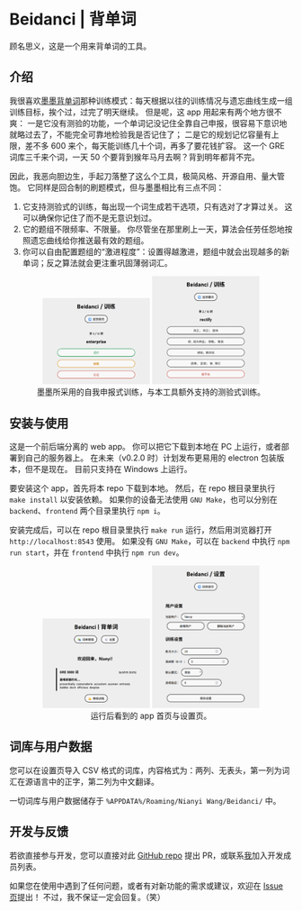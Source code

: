 # Beidanci | 背单词

顾名思义，这是一个用来背单词的工具。


## 介绍

我很喜欢[墨墨背单词](https://www.maimemo.com/)那种训练模式：每天根据以往的训练情况与遗忘曲线生成一组训练目标，挨个过，过完了明天继续。
但是呢，这 app 用起来有两个地方很不爽：
一是它没有测验的功能，一个单词记没记住全靠自己申报，很容易下意识地就略过去了，不能完全可靠地检验我是否记住了；
二是它的规划记忆容量有上限，差不多 600 来个，每天能训练几十个词，再多了要花钱扩容。
这一个 GRE 词库三千来个词，一天 50 个要背到猴年马月去啊？背到明年都背不完。

因此，我恶向胆边生，手起刀落整了这么个工具，极简风格、开源自用、量大管饱。
它同样是回合制的刷题模式，但与墨墨相比有三点不同：

1. 它支持测验式的训练，每出现一个词生成若干选项，只有选对了才算过关。
	这可以确保你记住了而不是无意识划过。
2. 它的题组不限频率、不限量。
	你尽管坐在那里刷上一天，算法会任劳任怨地按照遗忘曲线给你推送最有效的题组。
3. 你可以自由配置题组的“激进程度”：设置得越激进，题组中就会出现越多的新单词；反之算法就会更注重巩固薄弱词汇。

<figure style="text-align: center;">
	<img src="./readme/self-report-training.png" width="45%" />
	<img src="./readme/test-training.png" width="45%" />
	<figcaption>墨墨所采用的自我申报式训练，与本工具额外支持的测验式训练。</figcaption>
</figure>


## 安装与使用

这是一个前后端分离的 web app。
你可以把它下载到本地在 PC 上运行，或者部署到自己的服务器上。
在未来（v0.2.0 时）计划发布更易用的 electron 包装版本，但不是现在。
目前只支持在 Windows 上运行。

要安装这个 app，首先将本 repo 下载到本地。
然后，在 repo 根目录里执行 `make install` 以安装依赖。
如果你的设备无法使用 `GNU Make`，也可以分别在 `backend`、`frontend` 两个目录里执行 `npm i`。

安装完成后，可以在 repo 根目录里执行 `make run` 运行，然后用浏览器打开 `http://localhost:8543` 使用。
如果没有 `GNU Make`，可以在 `backend` 中执行 `npm run start`，并在 `frontend` 中执行 `npm run dev`。

<figure style="text-align: center;">
	<img src="./readme/homepage.png" width="45%" />
	<img src="./readme/settings.png" width="45%" />
	<figcaption>运行后看到的 app 首页与设置页。</figcaption>
</figure>


## 词库与用户数据

您可以在设置页导入 CSV 格式的词库，内容格式为：两列、无表头，第一列为词汇在源语言中的正字，第二列为中文翻译。

一切词库与用户数据储存于 `%APPDATA%/Roaming/Nianyi Wang/Beidanci/` 中。


## 开发与反馈

若欲直接参与开发，您可以直接对此 [GitHub repo](https://github.com/WangNianyi2001/Beidanci) 提出 PR，或联系[我](https://github.com/WangNianyi2001)加入开发成员列表。

如果您在使用中遇到了任何问题，或者有对新功能的需求或建议，欢迎在 [Issue 页](https://github.com/WangNianyi2001/Beidanci/issues)提出！
不过，我不保证一定会回复。（笑）